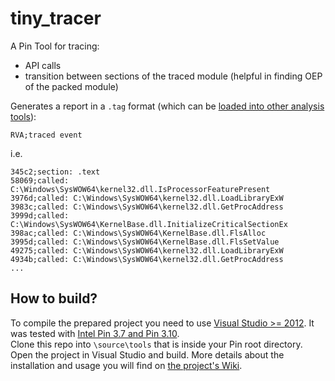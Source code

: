 # tiny_tracer
A Pin Tool for tracing:
+ API calls 
+ transition between sections of the traced module (helpful in finding OEP of the packed module)

Generates a report in a `.tag` format (which can be [loaded into other analysis tools](https://github.com/hasherezade/tiny_tracer/wiki/Using-the-TAGs-with-disassemblers-and-debuggers)):
```
RVA;traced event
```
i.e.
```
345c2;section: .text
58069;called: C:\Windows\SysWOW64\kernel32.dll.IsProcessorFeaturePresent
3976d;called: C:\Windows\SysWOW64\kernel32.dll.LoadLibraryExW
3983c;called: C:\Windows\SysWOW64\kernel32.dll.GetProcAddress
3999d;called: C:\Windows\SysWOW64\KernelBase.dll.InitializeCriticalSectionEx
398ac;called: C:\Windows\SysWOW64\KernelBase.dll.FlsAlloc
3995d;called: C:\Windows\SysWOW64\KernelBase.dll.FlsSetValue
49275;called: C:\Windows\SysWOW64\kernel32.dll.LoadLibraryExW
4934b;called: C:\Windows\SysWOW64\kernel32.dll.GetProcAddress
...
```

How to build?
-
To compile the prepared project you need to use [Visual Studio >= 2012](https://visualstudio.microsoft.com/downloads/). It was tested with [Intel Pin 3.7 and Pin 3.10](https://software.intel.com/en-us/articles/pin-a-binary-instrumentation-tool-downloads).<br/>
Clone this repo into `\source\tools` that is inside your Pin root directory. Open the project in Visual Studio and build. More details about the installation and usage you will find on [the project's Wiki](https://github.com/hasherezade/tiny_tracer/wiki).<br/>
